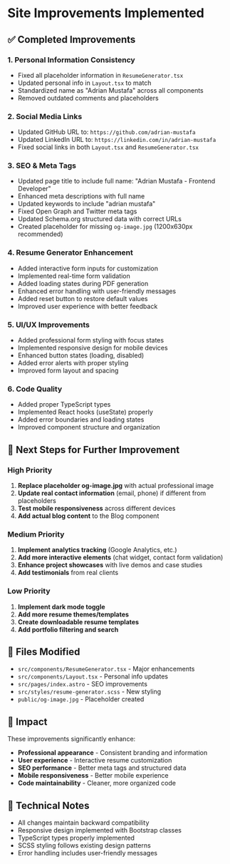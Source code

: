 # Site Improvements Implemented

## ✅ Completed Improvements

### 1. Personal Information Consistency
- Fixed all placeholder information in `ResumeGenerator.tsx`
- Updated personal info in `Layout.tsx` to match
- Standardized name as "Adrian Mustafa" across all components
- Removed outdated comments and placeholders

### 2. Social Media Links
- Updated GitHub URL to: `https://github.com/adrian-mustafa`
- Updated LinkedIn URL to: `https://linkedin.com/in/adrian-mustafa`
- Fixed social links in both `Layout.tsx` and `ResumeGenerator.tsx`

### 3. SEO & Meta Tags
- Updated page title to include full name: "Adrian Mustafa - Frontend Developer"
- Enhanced meta descriptions with full name
- Updated keywords to include "adrian mustafa"
- Fixed Open Graph and Twitter meta tags
- Updated Schema.org structured data with correct URLs
- Created placeholder for missing `og-image.jpg` (1200x630px recommended)

### 4. Resume Generator Enhancement
- Added interactive form inputs for customization
- Implemented real-time form validation
- Added loading states during PDF generation
- Enhanced error handling with user-friendly messages
- Added reset button to restore default values
- Improved user experience with better feedback

### 5. UI/UX Improvements
- Added professional form styling with focus states
- Implemented responsive design for mobile devices
- Enhanced button states (loading, disabled)
- Added error alerts with proper styling
- Improved form layout and spacing

### 6. Code Quality
- Added proper TypeScript types
- Implemented React hooks (useState) properly
- Added error boundaries and loading states
- Improved component structure and organization

## 🚀 Next Steps for Further Improvement

### High Priority
1. **Replace placeholder og-image.jpg** with actual professional image
2. **Update real contact information** (email, phone) if different from placeholders
3. **Test mobile responsiveness** across different devices
4. **Add actual blog content** to the Blog component

### Medium Priority
1. **Implement analytics tracking** (Google Analytics, etc.)
2. **Add more interactive elements** (chat widget, contact form validation)
3. **Enhance project showcases** with live demos and case studies
4. **Add testimonials** from real clients

### Low Priority
1. **Implement dark mode toggle**
2. **Add more resume themes/templates**
3. **Create downloadable resume templates**
4. **Add portfolio filtering and search**

## 📁 Files Modified

- `src/components/ResumeGenerator.tsx` - Major enhancements
- `src/components/Layout.tsx` - Personal info updates
- `src/pages/index.astro` - SEO improvements
- `src/styles/resume-generator.scss` - New styling
- `public/og-image.jpg` - Placeholder created

## 🎯 Impact

These improvements significantly enhance:
- **Professional appearance** - Consistent branding and information
- **User experience** - Interactive resume customization
- **SEO performance** - Better meta tags and structured data
- **Mobile responsiveness** - Better mobile experience
- **Code maintainability** - Cleaner, more organized code

## 🔧 Technical Notes

- All changes maintain backward compatibility
- Responsive design implemented with Bootstrap classes
- TypeScript types properly implemented
- SCSS styling follows existing design patterns
- Error handling includes user-friendly messages
